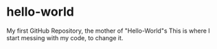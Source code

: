 # hello-world
My first GitHub Repository, the mother of "Hello-World"s
This is where I start messing with my code, to change it.
